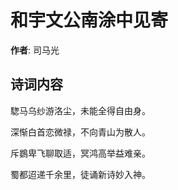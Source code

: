 # 和宇文公南涂中见寄

**作者**: 司马光

## 诗词内容

騘马乌纱游洛尘，未能全得自由身。

深惭白首恋微禄，不向青山为散人。

斥鷃卑飞聊取适，冥鸿高举益难亲。

蜀都迢递千余里，徒诵新诗妙入神。

